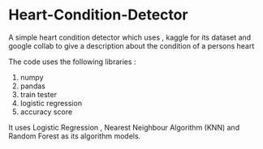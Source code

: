 # Heart-Condition-Detector
A simple heart condition detector which uses , kaggle for its dataset and google collab to give a description about the condition of a persons heart

The code uses the following libraries :

1) numpy
2) pandas
3) train tester
4) logistic regression
5) accuracy score

It uses Logistic Regression , Nearest Neighbour Algorithm (KNN) and Random Forest as its algorithm models.

